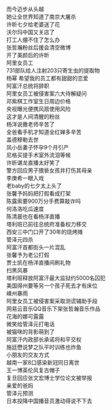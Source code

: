 而今迈步从头越  
她让全世界知道了南京大屠杀  
许昕七夕给老婆送了花  
沃尔玛中国又关店了  
打工人绷不住了怎么办  
张哲瀚粉丝后援会清空微博  
开了美颜后的许昕  
阿里女员工  
731部队给人注射203只寄生虫的提取物  
杨幂 希望我的员工都有甜甜的恋爱  
阿富汗总统将辞职  
阿里女员工被侵害案六大待解疑问  
邓紫棋工作室生日周边价格  
央视曝光便携风扇使用风险  
这才是人间清醒的粉丝  
杨洋说撒老师辛苦了  
全爸看手机才知道全红婵多辛苦  
盖德穆勒去世  
凤小岳妻子怀孕9个月引产  
尼格买提手术室外流泪等候  
许昕谌龙直播太好笑了  
警方回应男子猥亵女孩并打伤其母亲  
李庚希一眼入戏  
老baby的七夕太上头了  
张馨予妈妈把打假看成打架  
陈露索要900万分手费算敲诈吗  
何洛洛吃瓜速度  
陈清晨也在看杨洋直播  
塔利班已前往总统府准备权力移交  
西安三中门口开了30年的烧烤摊  
管泽元四杀  
阿富汗首都街头一片混乱  
张馨予为老公打假  
贾士凯在杨洋直播间刷礼物  
扫黑风暴  
塔利班释放阿富汗最大监狱约5000名囚犯  
美国得州要等另一个孩子死去才有床位  
嵊州暴雨  
阿里女员工被侵害案采取测谎辅助手段  
网易云音乐QQ音乐下架张哲瀚音乐作品  
花海的娜可露露  
微笑给管泽元打电话  
被猫咪的背影萌到了  
阿富汗内政部长承诺将和平交权  
施廷懋说梦之队平时训练也炸鱼  
小朋友的交友方式  
越南一家8口感染新冠同日离世  
王一博英伦风复古帽子  
复旦回应张文宏博士学位论文被举报  
亲爱的爸妈  
管泽元预测  
日本投降中国播音员激动得说不下去  
